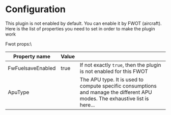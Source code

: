 # Configuration

This plugin is not enabled by default. You can enable it by FWOT (aircraft). Here is the list of properties you need to set in order to make the plugin work

Fwot props:\


| Property name     | Value |                                                                                                                              |
| ----------------- | ----- | ---------------------------------------------------------------------------------------------------------------------------- |
| FwFuelsaveEnabled | true  | If not exactly `true`, then the plugin is not enabled for this FWOT                                                          |
| ApuType           |       | The APU type. It is used to compute specific consumptions and manage the different APU modes. The exhaustive list is here... |
